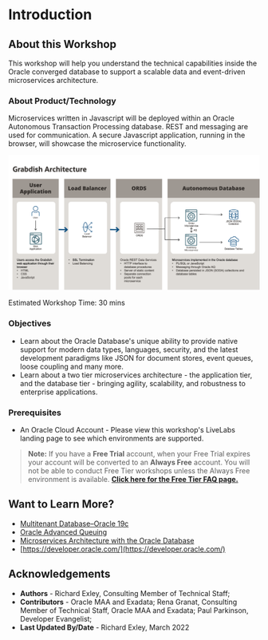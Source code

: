 # Introduction

## About this Workshop

This workshop will help you understand the technical capabilities inside the Oracle converged database to support a scalable data and event-driven microservices architecture.

### About Product/Technology

Microservices written in Javascript will be deployed within an Oracle Autonomous Transaction Processing database. REST and messaging are used for communication. A secure Javascript application, running in the browser, will showcase the microservice functionality.

![Microservices Architecture](./images/TwoTierArchitecture.png " ")

Estimated Workshop Time: 30 mins

### Objectives

- Learn about the Oracle Database's unique ability to provide native support for modern data types, languages, security, and the latest development paradigms like JSON for document stores, event queues, loose coupling and many more.
- Learn about a two tier microservices architecture - the application tier, and the database tier - bringing agility, scalability, and robustness to enterprise applications.

### Prerequisites

 - An Oracle Cloud Account - Please view this workshop's LiveLabs landing page to see which environments are supported.

  > **Note:** If you have a **Free Trial** account, when your Free Trial expires your account will be converted to an **Always Free** account. You will not be able to conduct Free Tier workshops unless the Always Free environment is available.
 **[Click here for the Free Tier FAQ page.](https://www.oracle.com/cloud/free/faq.html)**


## Want to Learn More?
* [Multitenant Database–Oracle 19c](https://www.oracle.com/database/technologies/multitenant.html)
* [Oracle Advanced Queuing](https://docs.oracle.com/en/database/oracle/oracle-database/19/adque/aq-introduction.html)
* [Microservices Architecture with the Oracle Database](https://www.oracle.com/technetwork/database/availability/trn5515-microserviceswithoracle-5187372.pdf)
* [https://developer.oracle.com/](https://developer.oracle.com/)

## Acknowledgements
* **Authors** - Richard Exley, Consulting Member of Technical Staff;
* **Contributors** - Oracle MAA and Exadata; Rena Granat, Consulting Member of Technical Staff, Oracle MAA and Exadata; Paul Parkinson, Developer Evangelist;
* **Last Updated By/Date** - Richard Exley, March 2022
